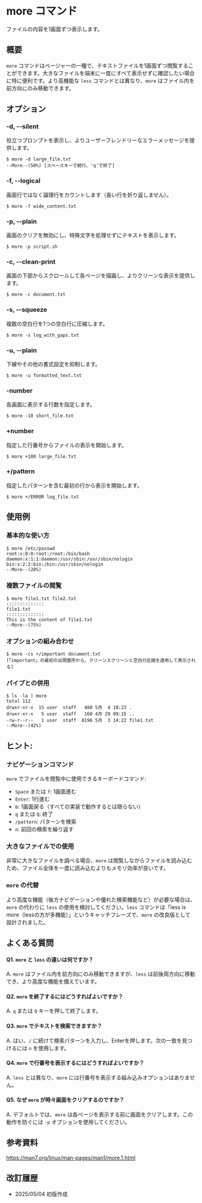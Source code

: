 # more コマンド

ファイルの内容を1画面ずつ表示します。

## 概要

`more` コマンドはページャーの一種で、テキストファイルを1画面ずつ閲覧することができます。大きなファイルを端末に一度にすべて表示せずに確認したい場合に特に便利です。より高機能な `less` コマンドとは異なり、`more` はファイル内を前方向にのみ移動できます。

## オプション

### **-d, --silent**

役立つプロンプトを表示し、よりユーザーフレンドリーなエラーメッセージを提供します。

```console
$ more -d large_file.txt
--More--(50%) [スペースキーで続行、'q'で終了]
```

### **-f, --logical**

画面行ではなく論理行をカウントします（長い行を折り返しません）。

```console
$ more -f wide_content.txt
```

### **-p, --plain**

画面のクリアを無効にし、特殊文字を処理せずにテキストを表示します。

```console
$ more -p script.sh
```

### **-c, --clean-print**

画面の下部からスクロールして各ページを描画し、よりクリーンな表示を提供します。

```console
$ more -c document.txt
```

### **-s, --squeeze**

複数の空白行を1つの空白行に圧縮します。

```console
$ more -s log_with_gaps.txt
```

### **-u, --plain**

下線やその他の書式設定を抑制します。

```console
$ more -u formatted_text.txt
```

### **-number**

各画面に表示する行数を指定します。

```console
$ more -10 short_file.txt
```

### **+number**

指定した行番号からファイルの表示を開始します。

```console
$ more +100 large_file.txt
```

### **+/pattern**

指定したパターンを含む最初の行から表示を開始します。

```console
$ more +/ERROR log_file.txt
```

## 使用例

### 基本的な使い方

```console
$ more /etc/passwd
root:x:0:0:root:/root:/bin/bash
daemon:x:1:1:daemon:/usr/sbin:/usr/sbin/nologin
bin:x:2:2:bin:/bin:/usr/sbin/nologin
--More--(28%)
```

### 複数ファイルの閲覧

```console
$ more file1.txt file2.txt
::::::::::::::
file1.txt
::::::::::::::
This is the content of file1.txt
--More--(75%)
```

### オプションの組み合わせ

```console
$ more -cs +/important document.txt
[「important」の最初の出現箇所から、クリーンスクリーンと空白行圧縮を適用して表示される]
```

### パイプとの併用

```console
$ ls -la | more
total 112
drwxr-xr-x  15 user  staff   480 5月  4 10:23 .
drwxr-xr-x   5 user  staff   160 4月 29 09:15 ..
-rw-r--r--   1 user  staff  8196 5月  3 14:22 file1.txt
--More--(42%)
```

## ヒント:

### ナビゲーションコマンド

`more` でファイルを閲覧中に使用できるキーボードコマンド:
- `Space` または `f`: 1画面進む
- `Enter`: 1行進む
- `b`: 1画面戻る（すべての実装で動作するとは限らない）
- `q` または `Q`: 終了
- `/pattern`: パターンを検索
- `n`: 前回の検索を繰り返す

### 大きなファイルでの使用

非常に大きなファイルを調べる場合、`more` は閲覧しながらファイルを読み込むため、ファイル全体を一度に読み込むよりもメモリ効率が良いです。

### `more` の代替

より高度な機能（後方ナビゲーションや優れた検索機能など）が必要な場合は、`more` の代わりに `less` の使用を検討してください。`less` コマンドは「less is more（lessの方が多機能）」というキャッチフレーズで、`more` の改良版として設計されました。

## よくある質問

#### Q1. `more` と `less` の違いは何ですか？
A. `more` はファイル内を前方向にのみ移動できますが、`less` は前後両方向に移動でき、より高度な機能を備えています。

#### Q2. `more` を終了するにはどうすればよいですか？
A. `q` または `Q` キーを押して終了します。

#### Q3. `more` でテキストを検索できますか？
A. はい、`/` に続けて検索パターンを入力し、Enterを押します。次の一致を見つけるには `n` を使用します。

#### Q4. `more` で行番号を表示するにはどうすればよいですか？
A. `less` とは異なり、`more` には行番号を表示する組み込みオプションはありません。

#### Q5. なぜ `more` が時々画面をクリアするのですか？
A. デフォルトでは、`more` は各ページを表示する前に画面をクリアします。この動作を防ぐには `-p` オプションを使用してください。

## 参考資料

https://man7.org/linux/man-pages/man1/more.1.html

## 改訂履歴

- 2025/05/04 初版作成